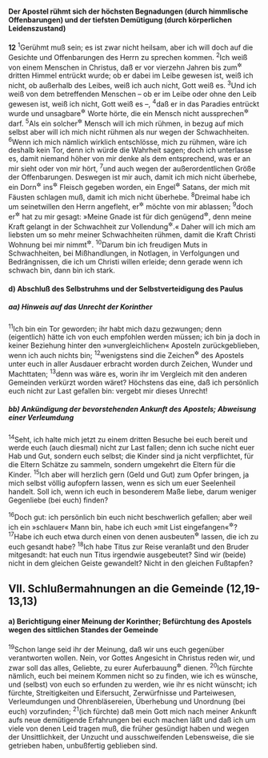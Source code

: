 #### Der Apostel rühmt sich der höchsten Begnadungen (durch himmlische Offenbarungen) und der tiefsten Demütigung (durch körperlichen Leidenszustand)

__12__
<sup>1</sup>Gerühmt muß sein; es ist zwar nicht heilsam, aber ich will doch auf die Gesichte und Offenbarungen des Herrn zu sprechen kommen.
<sup>2</sup>Ich weiß von einem Menschen in Christus, daß er vor vierzehn Jahren bis zum<sup title="oder: in den">&#x2732;</sup> dritten Himmel entrückt wurde; ob er dabei im Leibe gewesen ist, weiß ich nicht, ob außerhalb des Leibes, weiß ich auch nicht, Gott weiß es.
<sup>3</sup>Und ich weiß von dem betreffenden Menschen – ob er im Leibe oder ohne den Leib gewesen ist, weiß ich nicht, Gott weiß es –,
<sup>4</sup>daß er in das Paradies entrückt wurde und unsagbare<sup title="oder: unaussprechliche">&#x2732;</sup> Worte hörte, die ein Mensch nicht aussprechen<sup title="oder: mitteilen">&#x2732;</sup> darf.
<sup>5</sup>Als ein solcher<sup title="d.h. so hoch begnadeter">&#x2732;</sup> Mensch will ich mich rühmen, in bezug auf mich selbst aber will ich mich nicht rühmen als nur wegen der Schwachheiten.
<sup>6</sup>Wenn ich mich nämlich wirklich entschlösse, mich zu rühmen, wäre ich deshalb kein Tor, denn ich würde die Wahrheit sagen; doch ich unterlasse es, damit niemand höher von mir denke als dem entsprechend, was er an mir sieht oder von mir hört,
<sup>7</sup>und auch wegen der außerordentlichen Größe der Offenbarungen. Deswegen ist mir auch, damit ich mich nicht überhebe, ein Dorn<sup title="oder: Stachel">&#x2732;</sup> ins<sup title="oder: für das">&#x2732;</sup> Fleisch gegeben worden, ein Engel<sup title="oder: Sendling">&#x2732;</sup> Satans, der mich mit Fäusten schlagen muß, damit ich mich nicht überhebe.
<sup>8</sup>Dreimal habe ich um seinetwillen den Herrn angefleht, er<sup title="d.h. der Satansengel">&#x2732;</sup> möchte von mir ablassen;
<sup>9</sup>doch er<sup title="d.h. der Herr">&#x2732;</sup> hat zu mir gesagt: »Meine Gnade ist für dich genügend<sup title="= muß dir genügen">&#x2732;</sup>, denn meine Kraft gelangt in der Schwachheit zur Vollendung<sup title="= zu voller Auswirkung">&#x2732;</sup>.« Daher will ich mich am liebsten um so mehr meiner Schwachheiten rühmen, damit die Kraft Christi Wohnung bei mir nimmt<sup title="= sich auf mich niederläßt">&#x2732;</sup>.
<sup>10</sup>Darum bin ich freudigen Muts in Schwachheiten, bei Mißhandlungen, in Notlagen, in Verfolgungen und Bedrängnissen, die ich um Christi willen erleide; denn gerade wenn ich schwach bin, dann bin ich stark.

#### d) Abschluß des Selbstruhms und der Selbstverteidigung des Paulus

##### aa) Hinweis auf das Unrecht der Korinther

<sup>11</sup>Ich bin ein Tor geworden; ihr habt mich dazu gezwungen; denn (eigentlich) hätte ich von euch empfohlen werden müssen; ich bin ja doch in keiner Beziehung hinter den »unvergleichlichen« Aposteln zurückgeblieben, wenn ich auch nichts bin;
<sup>12</sup>wenigstens sind die Zeichen<sup title="= Erweise">&#x2732;</sup> des Apostels unter euch in aller Ausdauer erbracht worden durch Zeichen, Wunder und Machttaten;
<sup>13</sup>denn was wäre es, worin ihr im Vergleich mit den anderen Gemeinden verkürzt worden wäret? Höchstens das eine, daß ich persönlich euch nicht zur Last gefallen bin: vergebt mir dieses Unrecht!

##### bb) Ankündigung der bevorstehenden Ankunft des Apostels; Abweisung einer Verleumdung

<sup>14</sup>Seht, ich halte mich jetzt zu einem dritten Besuche bei euch bereit und werde euch (auch diesmal) nicht zur Last fallen; denn ich suche nicht euer Hab und Gut, sondern euch selbst; die Kinder sind ja nicht verpflichtet, für die Eltern Schätze zu sammeln, sondern umgekehrt die Eltern für die Kinder.
<sup>15</sup>Ich aber will herzlich gern (Geld und Gut) zum Opfer bringen, ja mich selbst völlig aufopfern lassen, wenn es sich um euer Seelenheil handelt. Soll ich, wenn ich euch in besonderem Maße liebe, darum weniger Gegenliebe (bei euch) finden?

<sup>16</sup>Doch gut: ich persönlich bin euch nicht beschwerlich gefallen; aber weil ich ein »schlauer« Mann bin, habe ich euch »mit List eingefangen«<sup title="= ausgenutzt">&#x2732;</sup>?
<sup>17</sup>Habe ich euch etwa durch einen von denen ausbeuten<sup title="oder: ausnutzen">&#x2732;</sup> lassen, die ich zu euch gesandt habe?
<sup>18</sup>Ich habe Titus zur Reise veranlaßt und den Bruder mitgesandt: hat euch nun Titus irgendwie ausgebeutet? Sind wir (beide) nicht in dem gleichen Geiste gewandelt? Nicht in den gleichen Fußtapfen?

## VII. Schlußermahnungen an die Gemeinde (12,19-13,13)

#### a) Berichtigung einer Meinung der Korinther; Befürchtung des Apostels wegen des sittlichen Standes der Gemeinde

<sup>19</sup>Schon lange seid ihr der Meinung, daß wir uns euch gegenüber verantworten wollen. Nein, vor Gottes Angesicht in Christus reden wir, und zwar soll das alles, Geliebte, zu eurer Auferbauung<sup title="= Förderung">&#x2732;</sup> dienen.
<sup>20</sup>Ich fürchte nämlich, euch bei meinem Kommen nicht so zu finden, wie ich es wünsche, und (selbst) von euch so erfunden zu werden, wie ihr es nicht wünscht; ich fürchte, Streitigkeiten und Eifersucht, Zerwürfnisse und Parteiwesen, Verleumdungen und Ohrenbläsereien, Überhebung und Unordnung (bei euch) vorzufinden;
<sup>21</sup>(ich fürchte) daß mein Gott mich nach meiner Ankunft aufs neue demütigende Erfahrungen bei euch machen läßt und daß ich um viele von denen Leid tragen muß, die früher gesündigt haben und wegen der Unsittlichkeit, der Unzucht und ausschweifenden Lebensweise, die sie getrieben haben, unbußfertig geblieben sind.